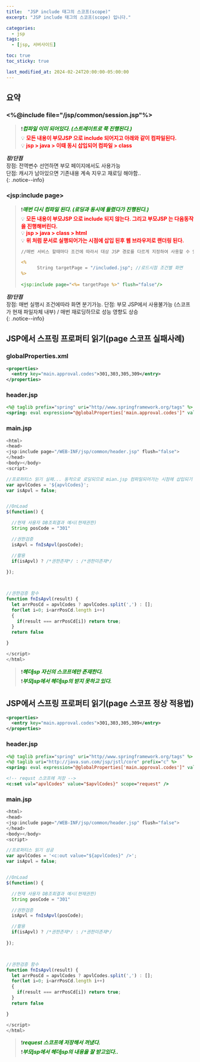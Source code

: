 ```yaml
---
title:  "JSP include 태그의 스코프(scope)"
excerpt: "JSP include 태그의 스코프(scope) 입니다."

categories:
  - jsp
tags:
  - [jsp, 서버사이드]

toc: true
toc_sticky: true

last_modified_at: 2024-02-24T20:00:00-05:00:00
---
```



## 요약
### <%@include file="/jsp/common/session.jsp"%>
> ❗<span style='color:green'><b><I>***컴파일 이미 되어있다. (스트레이트로 쭉 진행된다.)***</I></b></span>  
> 💡 <span style='color:red'><b> 모든 내용이 부모JSP 으로 include 되어지고 아래와 같이 컴파일된다.</b></span>  
> 💡 <span style='color:red'><b> jsp > java > 이때 동시 삽입되어 컴파일 > class </b></span>  
    
***장/단점***  
장점: 전역변수 선언하면 부모 페이지에서도 사용가능  
단점: 캐시가 남아있으면 기존내용 계속 지우고 재로딩 해야함..  
{: .notice--info}


### <jsp:include page>
> ❗<span style='color:green'><b><I>***매번 다시 컴파일 된다. (로딩과 동시에 들렸다가 진행된다.)***</I></b></span>  
> 💡 <span style='color:red'><b>모든 내용이 부모JSP 으로 include 되지 않는다. 그리고 부모JSP 는 다음동작을 진행해버린다.</b></span>  
> 💡 <span style='color:red'><b>jsp > java > class > html</b></span>    
> 💡 <span style='color:red'><b>위 처럼 문서로 실행되어가는 시점에 삽입 된후 웹 브라우저로 랜더링 된다.</b></span>    
> ```jsp
> //매번 서비스 할때마다 조건에 따라서 대상 JSP 경로를 다르게 지정하여 사용할 수 있습니다.
> 
> <%
>      String targetPage = "/included.jsp"; //로드시점 조건별 화면
> %>
>  
> <jsp:include page="<%= targetPage %>" flush="false"/>    
> 
> ```
> 
  
***장/단점***  
장점: 매번 실행시 조건에따라 화면 분기가능.
단점: 부모 JSP에서 사용불가능 (스코프가 현재 파일자체 내부) / 매번 재로딩하므로 성능 영향도 상승  
{: .notice--info}







## JSP에서 스프링 프로퍼티 읽기(page 스코프 실패사례)

### globalProperties.xml 
```xml
<properties>
  <entry key="main.approval.codes">301,303,305,309</entry>
</properties>

```


### header.jsp
```jsp
<%@ taglib prefix="spring" uri="http//www.springframework.org/tags" %>
<spring: eval expression="@globalProperties['main.approval.codes']" val="apvlCodes" />

```


### main.jsp
```js
<html>
<head>
<jsp:include page="/WEB-INF/jsp/common/header.jsp" flush="false">
</head>
<body></body>
<script>

//프로퍼티스 읽기 실패... 동적으로 로딩되므로 mian.jsp 컴파일되어가는 시점에 삽입되기 때문이다.
var apvlCodes = '${apvlCodes}';
var isApvl = false;


//OnLoad
$(function() {

  //현재 사용자 DB조회결과 예시(현재권한)
  String posCode = "301"

  //권한검증
  isApvl = fnIsApvl(posCode);

  //활용  
  if(isApvl) ? /*권한존재*/ : /*권한미존재*/
  
});



//권한검증 함수
function fnIsApvl(result) {
  let arrPosCd = apvlCodes ? apvlCodes.split(',') : [];
  for(let i=0; i<arrPosCd.length i++) 
  {
    if(result === arrPosCd[i]) return true;
  }
  return false

}

</script>
</html>

```

> ❗<span style='color:green'><b><I>***헤더jsp 자신의 스코프에만 존재한다.***</I></b></span>    
> ❗<span style='color:green'><b><I>***부모jsp에서 헤더jsp의 받지 못하고 있다.***</I></b></span>  








## JSP에서 스프링 프로퍼티 읽기(page 스코프 정상 적용법)
```xml
<properties>
  <entry key="main.approval.codes">301,303,305,309</entry>
</properties>

```


### header.jsp
```jsp
<%@ taglib prefix="spring" uri="http//www.springframework.org/tags" %>
<%@ taglib uri="http://java.sun.com/jsp/jstl/core" prefix="c" %>
<spring: eval expression="@globalProperties['main.approval.codes']" val="apvlCodes" />

<!-- requst 스코프에 저장 -->
<c:set val="apvlCodes" value="$apvlCodes}" scope="request" />

```


### main.jsp
```js
<html>
<head>
<jsp:include page="/WEB-INF/jsp/common/header.jsp" flush="false">
</head>
<body></body>
<script>

//프로퍼티스 읽기 성공
var apvlCodes = '<c:out value="${apvlCodes}" />';
var isApvl = false;


//OnLoad
$(function() {

  //현재 사용자 DB조회결과 예시(현재권한)
  String posCode = "301"

  //권한검증
  isApvl = fnIsApvl(posCode);

  //활용  
  if(isApvl) ? /*권한존재*/ : /*권한미존재*/
  
});



//권한검증 함수
function fnIsApvl(result) {
  let arrPosCd = apvlCodes ? apvlCodes.split(',') : [];
  for(let i=0; i<arrPosCd.length i++) 
  {
    if(result === arrPosCd[i]) return true;
  }
  return false

}

</script>
</html>

```

> ❗<span style='color:green'><b><I>***request 스코프에 저장해서 꺼냈다.***</I></b></span>  
> ❗<span style='color:green'><b><I>***부모jsp에서 헤더jsp의 내용을 잘 받고있다..***</I></b></span>  